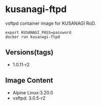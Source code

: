 # kusanagi-ftpd

vsftpd container image for KUSANAGI RoD.
```
export KUSANAGI_PASS=password
docker run kusanagi-ftpd
```

## Versions(tags)
- 1.0.11-r2

## Image Content
- Alpine Linux:3.20.0
- vsftpd: 3.0.5-r2


